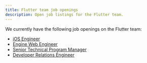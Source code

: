 ```yaml
---
title: Flutter team job openings
description: Open job listings for the Flutter team.
---
```


We currently have the following job openings on the Flutter team:

* [iOS Engineer](/jobs/ios)
* [Engine Web Engineer](/jobs/engine_web)
* [Senior Technical Program Manager](/jobs/tpm)
* [Developer Relations Engineer](/jobs/dre)
